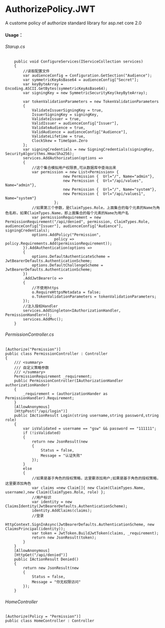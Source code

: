 # AuthorizePolicy.JWT
A custome policy of authorize standard library for asp.net core 2.0

#### Usage：
###### Starup.cs
        public void ConfigureServices(IServiceCollection services)
        {
            //读取配置文件
            var audienceConfig = Configuration.GetSection("Audience");
            var symmetricKeyAsBase64 = audienceConfig["Secret"];
            var keyByteArray = Encoding.ASCII.GetBytes(symmetricKeyAsBase64);
            var signingKey = new SymmetricSecurityKey(keyByteArray);

            var tokenValidationParameters = new TokenValidationParameters
            {
                ValidateIssuerSigningKey = true,
                IssuerSigningKey = signingKey,
                ValidateIssuer = true,
                ValidIssuer = audienceConfig["Issuer"],
                ValidateAudience = true,
                ValidAudience = audienceConfig["Audience"],
                ValidateLifetime = true,
                ClockSkew = TimeSpan.Zero
            };
            var signingCredentials = new SigningCredentials(signingKey, SecurityAlgorithms.HmacSha256);
            services.AddAuthorization(options =>
            {
                //这个集合模拟用户权限表,可从数据库中查询出来
                var permission = new List<Permission> {
                              new Permission {  Url="/", Name="admin"},
                              new Permission {  Url="/api/values", Name="admin"},
                              new Permission {  Url="/", Name="system"},
                              new Permission {  Url="/api/values1", Name="system"}
                          };
                //如果第三个参数，是ClaimTypes.Role，上面集合的每个元素的Name为角色名称，如果ClaimTypes.Name，即上面集合的每个元素的Name为用户名
                var permissionRequirement = new PermissionRequirement("/api/denied", permission, ClaimTypes.Role, audienceConfig["Issuer"], audienceConfig["Audience"], signingCredentials);
                options.AddPolicy("Permission",
                          policy => policy.Requirements.Add(permissionRequirement));
            }).AddAuthentication(options =>
            {
                options.DefaultAuthenticateScheme = JwtBearerDefaults.AuthenticationScheme;
                options.DefaultChallengeScheme = JwtBearerDefaults.AuthenticationScheme;
            })
            .AddJwtBearer(o =>
            {
                //不使用https
                o.RequireHttpsMetadata = false;
                o.TokenValidationParameters = tokenValidationParameters;
            });
            //注入授权Handler
            services.AddSingleton<IAuthorizationHandler, PermissionHandler>();
            services.AddMvc();
        }
        
###### PermissionController.cs

    [Authorize("Permission")]
    public class PermissionController : Controller
    {
        /// <summary>
        /// 自定义策略参数
        /// </summary>
        PermissionRequirement _requirement;
        public PermissionController(IAuthorizationHandler authorizationHander)
        {
            _requirement = (authorizationHander as PermissionHandler).Requirement;
        }
        [AllowAnonymous]
        [HttpPost("/api/login")]
        public IActionResult Login(string username,string password,string role)
        { 
            var isValidated = username == "gsw" && password == "111111";
            if (!isValidated)
            {
                return new JsonResult(new
                {
                    Status = false,
                    Message = "认证失败"
                });
            }
            else
            { 
                //如果是基于角色的授权策略，这里要添加用户;如果是基于角色的授权策略，这里要添加角色
                var claims =new Claim[]{ new Claim(ClaimTypes.Name, username),new Claim(ClaimTypes.Role, role) };
                //用户标识
                var identity = new ClaimsIdentity(JwtBearerDefaults.AuthenticationScheme); 
                identity.AddClaims(claims);
                //登录
                HttpContext.SignInAsync(JwtBearerDefaults.AuthenticationScheme, new ClaimsPrincipal(identity));
                var token = JwtToken.BuildJwtToken(claims, _requirement);
                return new JsonResult(token);
            }
        }
        [AllowAnonymous]
        [HttpGet("/api/denied")]
        public IActionResult Denied()
        {
            return new JsonResult(new
            {
                Status = false,
                Message = "你无权限访问"
            });
        }
###### HomeController

    [Authorize(Policy = "Permission")]
    public class HomeController : Controller
